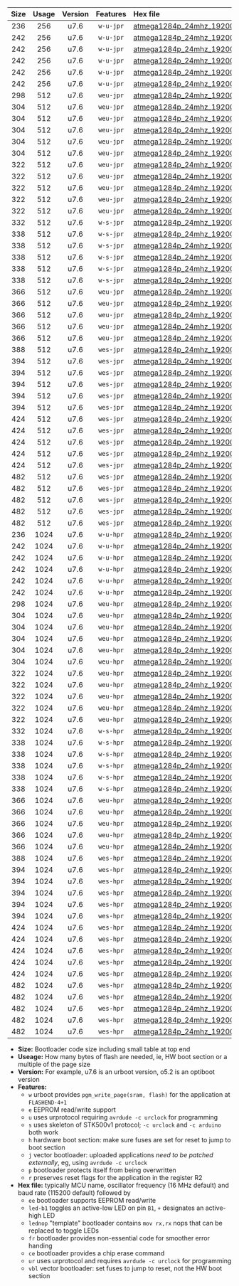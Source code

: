 |Size|Usage|Version|Features|Hex file|
|:-:|:-:|:-:|:-:|:--|
|236|256|u7.6|`w-u-jpr`|[atmega1284p_24mhz_19200bps_ur_vbl.hex](https://raw.githubusercontent.com/stefanrueger/urboot/main//atmega1284p_24mhz_19200bps_ur_vbl.hex)|
|242|256|u7.6|`w-u-jpr`|[atmega1284p_24mhz_19200bps_led+b5_ur_vbl.hex](https://raw.githubusercontent.com/stefanrueger/urboot/main//atmega1284p_24mhz_19200bps_led+b5_ur_vbl.hex)|
|242|256|u7.6|`w-u-jpr`|[atmega1284p_24mhz_19200bps_led+b7_ur_vbl.hex](https://raw.githubusercontent.com/stefanrueger/urboot/main//atmega1284p_24mhz_19200bps_led+b7_ur_vbl.hex)|
|242|256|u7.6|`w-u-jpr`|[atmega1284p_24mhz_19200bps_led+c7_ur_vbl.hex](https://raw.githubusercontent.com/stefanrueger/urboot/main//atmega1284p_24mhz_19200bps_led+c7_ur_vbl.hex)|
|242|256|u7.6|`w-u-jpr`|[atmega1284p_24mhz_19200bps_led+d7_ur_vbl.hex](https://raw.githubusercontent.com/stefanrueger/urboot/main//atmega1284p_24mhz_19200bps_led+d7_ur_vbl.hex)|
|242|256|u7.6|`w-u-jpr`|[atmega1284p_24mhz_19200bps_lednop_ur_vbl.hex](https://raw.githubusercontent.com/stefanrueger/urboot/main//atmega1284p_24mhz_19200bps_lednop_ur_vbl.hex)|
|298|512|u7.6|`weu-jpr`|[atmega1284p_24mhz_19200bps_ee_ur_vbl.hex](https://raw.githubusercontent.com/stefanrueger/urboot/main//atmega1284p_24mhz_19200bps_ee_ur_vbl.hex)|
|304|512|u7.6|`weu-jpr`|[atmega1284p_24mhz_19200bps_ee_led+b5_ur_vbl.hex](https://raw.githubusercontent.com/stefanrueger/urboot/main//atmega1284p_24mhz_19200bps_ee_led+b5_ur_vbl.hex)|
|304|512|u7.6|`weu-jpr`|[atmega1284p_24mhz_19200bps_ee_led+b7_ur_vbl.hex](https://raw.githubusercontent.com/stefanrueger/urboot/main//atmega1284p_24mhz_19200bps_ee_led+b7_ur_vbl.hex)|
|304|512|u7.6|`weu-jpr`|[atmega1284p_24mhz_19200bps_ee_led+c7_ur_vbl.hex](https://raw.githubusercontent.com/stefanrueger/urboot/main//atmega1284p_24mhz_19200bps_ee_led+c7_ur_vbl.hex)|
|304|512|u7.6|`weu-jpr`|[atmega1284p_24mhz_19200bps_ee_led+d7_ur_vbl.hex](https://raw.githubusercontent.com/stefanrueger/urboot/main//atmega1284p_24mhz_19200bps_ee_led+d7_ur_vbl.hex)|
|304|512|u7.6|`weu-jpr`|[atmega1284p_24mhz_19200bps_ee_lednop_ur_vbl.hex](https://raw.githubusercontent.com/stefanrueger/urboot/main//atmega1284p_24mhz_19200bps_ee_lednop_ur_vbl.hex)|
|322|512|u7.6|`weu-jpr`|[atmega1284p_24mhz_19200bps_ee_led+b5_fr_ur_vbl.hex](https://raw.githubusercontent.com/stefanrueger/urboot/main//atmega1284p_24mhz_19200bps_ee_led+b5_fr_ur_vbl.hex)|
|322|512|u7.6|`weu-jpr`|[atmega1284p_24mhz_19200bps_ee_led+b7_fr_ur_vbl.hex](https://raw.githubusercontent.com/stefanrueger/urboot/main//atmega1284p_24mhz_19200bps_ee_led+b7_fr_ur_vbl.hex)|
|322|512|u7.6|`weu-jpr`|[atmega1284p_24mhz_19200bps_ee_led+c7_fr_ur_vbl.hex](https://raw.githubusercontent.com/stefanrueger/urboot/main//atmega1284p_24mhz_19200bps_ee_led+c7_fr_ur_vbl.hex)|
|322|512|u7.6|`weu-jpr`|[atmega1284p_24mhz_19200bps_ee_led+d7_fr_ur_vbl.hex](https://raw.githubusercontent.com/stefanrueger/urboot/main//atmega1284p_24mhz_19200bps_ee_led+d7_fr_ur_vbl.hex)|
|322|512|u7.6|`weu-jpr`|[atmega1284p_24mhz_19200bps_ee_lednop_fr_ur_vbl.hex](https://raw.githubusercontent.com/stefanrueger/urboot/main//atmega1284p_24mhz_19200bps_ee_lednop_fr_ur_vbl.hex)|
|332|512|u7.6|`w-s-jpr`|[atmega1284p_24mhz_19200bps_vbl.hex](https://raw.githubusercontent.com/stefanrueger/urboot/main//atmega1284p_24mhz_19200bps_vbl.hex)|
|338|512|u7.6|`w-s-jpr`|[atmega1284p_24mhz_19200bps_led+b5_vbl.hex](https://raw.githubusercontent.com/stefanrueger/urboot/main//atmega1284p_24mhz_19200bps_led+b5_vbl.hex)|
|338|512|u7.6|`w-s-jpr`|[atmega1284p_24mhz_19200bps_led+b7_vbl.hex](https://raw.githubusercontent.com/stefanrueger/urboot/main//atmega1284p_24mhz_19200bps_led+b7_vbl.hex)|
|338|512|u7.6|`w-s-jpr`|[atmega1284p_24mhz_19200bps_led+c7_vbl.hex](https://raw.githubusercontent.com/stefanrueger/urboot/main//atmega1284p_24mhz_19200bps_led+c7_vbl.hex)|
|338|512|u7.6|`w-s-jpr`|[atmega1284p_24mhz_19200bps_led+d7_vbl.hex](https://raw.githubusercontent.com/stefanrueger/urboot/main//atmega1284p_24mhz_19200bps_led+d7_vbl.hex)|
|338|512|u7.6|`w-s-jpr`|[atmega1284p_24mhz_19200bps_lednop_vbl.hex](https://raw.githubusercontent.com/stefanrueger/urboot/main//atmega1284p_24mhz_19200bps_lednop_vbl.hex)|
|366|512|u7.6|`weu-jpr`|[atmega1284p_24mhz_19200bps_ee_led+b5_fr_ce_ur_vbl.hex](https://raw.githubusercontent.com/stefanrueger/urboot/main//atmega1284p_24mhz_19200bps_ee_led+b5_fr_ce_ur_vbl.hex)|
|366|512|u7.6|`weu-jpr`|[atmega1284p_24mhz_19200bps_ee_led+b7_fr_ce_ur_vbl.hex](https://raw.githubusercontent.com/stefanrueger/urboot/main//atmega1284p_24mhz_19200bps_ee_led+b7_fr_ce_ur_vbl.hex)|
|366|512|u7.6|`weu-jpr`|[atmega1284p_24mhz_19200bps_ee_led+c7_fr_ce_ur_vbl.hex](https://raw.githubusercontent.com/stefanrueger/urboot/main//atmega1284p_24mhz_19200bps_ee_led+c7_fr_ce_ur_vbl.hex)|
|366|512|u7.6|`weu-jpr`|[atmega1284p_24mhz_19200bps_ee_led+d7_fr_ce_ur_vbl.hex](https://raw.githubusercontent.com/stefanrueger/urboot/main//atmega1284p_24mhz_19200bps_ee_led+d7_fr_ce_ur_vbl.hex)|
|366|512|u7.6|`weu-jpr`|[atmega1284p_24mhz_19200bps_ee_lednop_fr_ce_ur_vbl.hex](https://raw.githubusercontent.com/stefanrueger/urboot/main//atmega1284p_24mhz_19200bps_ee_lednop_fr_ce_ur_vbl.hex)|
|388|512|u7.6|`wes-jpr`|[atmega1284p_24mhz_19200bps_ee_vbl.hex](https://raw.githubusercontent.com/stefanrueger/urboot/main//atmega1284p_24mhz_19200bps_ee_vbl.hex)|
|394|512|u7.6|`wes-jpr`|[atmega1284p_24mhz_19200bps_ee_led+b5_vbl.hex](https://raw.githubusercontent.com/stefanrueger/urboot/main//atmega1284p_24mhz_19200bps_ee_led+b5_vbl.hex)|
|394|512|u7.6|`wes-jpr`|[atmega1284p_24mhz_19200bps_ee_led+b7_vbl.hex](https://raw.githubusercontent.com/stefanrueger/urboot/main//atmega1284p_24mhz_19200bps_ee_led+b7_vbl.hex)|
|394|512|u7.6|`wes-jpr`|[atmega1284p_24mhz_19200bps_ee_led+c7_vbl.hex](https://raw.githubusercontent.com/stefanrueger/urboot/main//atmega1284p_24mhz_19200bps_ee_led+c7_vbl.hex)|
|394|512|u7.6|`wes-jpr`|[atmega1284p_24mhz_19200bps_ee_led+d7_vbl.hex](https://raw.githubusercontent.com/stefanrueger/urboot/main//atmega1284p_24mhz_19200bps_ee_led+d7_vbl.hex)|
|394|512|u7.6|`wes-jpr`|[atmega1284p_24mhz_19200bps_ee_lednop_vbl.hex](https://raw.githubusercontent.com/stefanrueger/urboot/main//atmega1284p_24mhz_19200bps_ee_lednop_vbl.hex)|
|424|512|u7.6|`wes-jpr`|[atmega1284p_24mhz_19200bps_ee_led+b5_fr_vbl.hex](https://raw.githubusercontent.com/stefanrueger/urboot/main//atmega1284p_24mhz_19200bps_ee_led+b5_fr_vbl.hex)|
|424|512|u7.6|`wes-jpr`|[atmega1284p_24mhz_19200bps_ee_led+b7_fr_vbl.hex](https://raw.githubusercontent.com/stefanrueger/urboot/main//atmega1284p_24mhz_19200bps_ee_led+b7_fr_vbl.hex)|
|424|512|u7.6|`wes-jpr`|[atmega1284p_24mhz_19200bps_ee_led+c7_fr_vbl.hex](https://raw.githubusercontent.com/stefanrueger/urboot/main//atmega1284p_24mhz_19200bps_ee_led+c7_fr_vbl.hex)|
|424|512|u7.6|`wes-jpr`|[atmega1284p_24mhz_19200bps_ee_led+d7_fr_vbl.hex](https://raw.githubusercontent.com/stefanrueger/urboot/main//atmega1284p_24mhz_19200bps_ee_led+d7_fr_vbl.hex)|
|424|512|u7.6|`wes-jpr`|[atmega1284p_24mhz_19200bps_ee_lednop_fr_vbl.hex](https://raw.githubusercontent.com/stefanrueger/urboot/main//atmega1284p_24mhz_19200bps_ee_lednop_fr_vbl.hex)|
|482|512|u7.6|`wes-jpr`|[atmega1284p_24mhz_19200bps_ee_led+b5_fr_ce_vbl.hex](https://raw.githubusercontent.com/stefanrueger/urboot/main//atmega1284p_24mhz_19200bps_ee_led+b5_fr_ce_vbl.hex)|
|482|512|u7.6|`wes-jpr`|[atmega1284p_24mhz_19200bps_ee_led+b7_fr_ce_vbl.hex](https://raw.githubusercontent.com/stefanrueger/urboot/main//atmega1284p_24mhz_19200bps_ee_led+b7_fr_ce_vbl.hex)|
|482|512|u7.6|`wes-jpr`|[atmega1284p_24mhz_19200bps_ee_led+c7_fr_ce_vbl.hex](https://raw.githubusercontent.com/stefanrueger/urboot/main//atmega1284p_24mhz_19200bps_ee_led+c7_fr_ce_vbl.hex)|
|482|512|u7.6|`wes-jpr`|[atmega1284p_24mhz_19200bps_ee_led+d7_fr_ce_vbl.hex](https://raw.githubusercontent.com/stefanrueger/urboot/main//atmega1284p_24mhz_19200bps_ee_led+d7_fr_ce_vbl.hex)|
|482|512|u7.6|`wes-jpr`|[atmega1284p_24mhz_19200bps_ee_lednop_fr_ce_vbl.hex](https://raw.githubusercontent.com/stefanrueger/urboot/main//atmega1284p_24mhz_19200bps_ee_lednop_fr_ce_vbl.hex)|
|236|1024|u7.6|`w-u-hpr`|[atmega1284p_24mhz_19200bps_ur.hex](https://raw.githubusercontent.com/stefanrueger/urboot/main//atmega1284p_24mhz_19200bps_ur.hex)|
|242|1024|u7.6|`w-u-hpr`|[atmega1284p_24mhz_19200bps_led+b5_ur.hex](https://raw.githubusercontent.com/stefanrueger/urboot/main//atmega1284p_24mhz_19200bps_led+b5_ur.hex)|
|242|1024|u7.6|`w-u-hpr`|[atmega1284p_24mhz_19200bps_led+b7_ur.hex](https://raw.githubusercontent.com/stefanrueger/urboot/main//atmega1284p_24mhz_19200bps_led+b7_ur.hex)|
|242|1024|u7.6|`w-u-hpr`|[atmega1284p_24mhz_19200bps_led+c7_ur.hex](https://raw.githubusercontent.com/stefanrueger/urboot/main//atmega1284p_24mhz_19200bps_led+c7_ur.hex)|
|242|1024|u7.6|`w-u-hpr`|[atmega1284p_24mhz_19200bps_led+d7_ur.hex](https://raw.githubusercontent.com/stefanrueger/urboot/main//atmega1284p_24mhz_19200bps_led+d7_ur.hex)|
|242|1024|u7.6|`w-u-hpr`|[atmega1284p_24mhz_19200bps_lednop_ur.hex](https://raw.githubusercontent.com/stefanrueger/urboot/main//atmega1284p_24mhz_19200bps_lednop_ur.hex)|
|298|1024|u7.6|`weu-hpr`|[atmega1284p_24mhz_19200bps_ee_ur.hex](https://raw.githubusercontent.com/stefanrueger/urboot/main//atmega1284p_24mhz_19200bps_ee_ur.hex)|
|304|1024|u7.6|`weu-hpr`|[atmega1284p_24mhz_19200bps_ee_led+b5_ur.hex](https://raw.githubusercontent.com/stefanrueger/urboot/main//atmega1284p_24mhz_19200bps_ee_led+b5_ur.hex)|
|304|1024|u7.6|`weu-hpr`|[atmega1284p_24mhz_19200bps_ee_led+b7_ur.hex](https://raw.githubusercontent.com/stefanrueger/urboot/main//atmega1284p_24mhz_19200bps_ee_led+b7_ur.hex)|
|304|1024|u7.6|`weu-hpr`|[atmega1284p_24mhz_19200bps_ee_led+c7_ur.hex](https://raw.githubusercontent.com/stefanrueger/urboot/main//atmega1284p_24mhz_19200bps_ee_led+c7_ur.hex)|
|304|1024|u7.6|`weu-hpr`|[atmega1284p_24mhz_19200bps_ee_led+d7_ur.hex](https://raw.githubusercontent.com/stefanrueger/urboot/main//atmega1284p_24mhz_19200bps_ee_led+d7_ur.hex)|
|304|1024|u7.6|`weu-hpr`|[atmega1284p_24mhz_19200bps_ee_lednop_ur.hex](https://raw.githubusercontent.com/stefanrueger/urboot/main//atmega1284p_24mhz_19200bps_ee_lednop_ur.hex)|
|322|1024|u7.6|`weu-hpr`|[atmega1284p_24mhz_19200bps_ee_led+b5_fr_ur.hex](https://raw.githubusercontent.com/stefanrueger/urboot/main//atmega1284p_24mhz_19200bps_ee_led+b5_fr_ur.hex)|
|322|1024|u7.6|`weu-hpr`|[atmega1284p_24mhz_19200bps_ee_led+b7_fr_ur.hex](https://raw.githubusercontent.com/stefanrueger/urboot/main//atmega1284p_24mhz_19200bps_ee_led+b7_fr_ur.hex)|
|322|1024|u7.6|`weu-hpr`|[atmega1284p_24mhz_19200bps_ee_led+c7_fr_ur.hex](https://raw.githubusercontent.com/stefanrueger/urboot/main//atmega1284p_24mhz_19200bps_ee_led+c7_fr_ur.hex)|
|322|1024|u7.6|`weu-hpr`|[atmega1284p_24mhz_19200bps_ee_led+d7_fr_ur.hex](https://raw.githubusercontent.com/stefanrueger/urboot/main//atmega1284p_24mhz_19200bps_ee_led+d7_fr_ur.hex)|
|322|1024|u7.6|`weu-hpr`|[atmega1284p_24mhz_19200bps_ee_lednop_fr_ur.hex](https://raw.githubusercontent.com/stefanrueger/urboot/main//atmega1284p_24mhz_19200bps_ee_lednop_fr_ur.hex)|
|332|1024|u7.6|`w-s-hpr`|[atmega1284p_24mhz_19200bps.hex](https://raw.githubusercontent.com/stefanrueger/urboot/main//atmega1284p_24mhz_19200bps.hex)|
|338|1024|u7.6|`w-s-hpr`|[atmega1284p_24mhz_19200bps_led+b5.hex](https://raw.githubusercontent.com/stefanrueger/urboot/main//atmega1284p_24mhz_19200bps_led+b5.hex)|
|338|1024|u7.6|`w-s-hpr`|[atmega1284p_24mhz_19200bps_led+b7.hex](https://raw.githubusercontent.com/stefanrueger/urboot/main//atmega1284p_24mhz_19200bps_led+b7.hex)|
|338|1024|u7.6|`w-s-hpr`|[atmega1284p_24mhz_19200bps_led+c7.hex](https://raw.githubusercontent.com/stefanrueger/urboot/main//atmega1284p_24mhz_19200bps_led+c7.hex)|
|338|1024|u7.6|`w-s-hpr`|[atmega1284p_24mhz_19200bps_led+d7.hex](https://raw.githubusercontent.com/stefanrueger/urboot/main//atmega1284p_24mhz_19200bps_led+d7.hex)|
|338|1024|u7.6|`w-s-hpr`|[atmega1284p_24mhz_19200bps_lednop.hex](https://raw.githubusercontent.com/stefanrueger/urboot/main//atmega1284p_24mhz_19200bps_lednop.hex)|
|366|1024|u7.6|`weu-hpr`|[atmega1284p_24mhz_19200bps_ee_led+b5_fr_ce_ur.hex](https://raw.githubusercontent.com/stefanrueger/urboot/main//atmega1284p_24mhz_19200bps_ee_led+b5_fr_ce_ur.hex)|
|366|1024|u7.6|`weu-hpr`|[atmega1284p_24mhz_19200bps_ee_led+b7_fr_ce_ur.hex](https://raw.githubusercontent.com/stefanrueger/urboot/main//atmega1284p_24mhz_19200bps_ee_led+b7_fr_ce_ur.hex)|
|366|1024|u7.6|`weu-hpr`|[atmega1284p_24mhz_19200bps_ee_led+c7_fr_ce_ur.hex](https://raw.githubusercontent.com/stefanrueger/urboot/main//atmega1284p_24mhz_19200bps_ee_led+c7_fr_ce_ur.hex)|
|366|1024|u7.6|`weu-hpr`|[atmega1284p_24mhz_19200bps_ee_led+d7_fr_ce_ur.hex](https://raw.githubusercontent.com/stefanrueger/urboot/main//atmega1284p_24mhz_19200bps_ee_led+d7_fr_ce_ur.hex)|
|366|1024|u7.6|`weu-hpr`|[atmega1284p_24mhz_19200bps_ee_lednop_fr_ce_ur.hex](https://raw.githubusercontent.com/stefanrueger/urboot/main//atmega1284p_24mhz_19200bps_ee_lednop_fr_ce_ur.hex)|
|388|1024|u7.6|`wes-hpr`|[atmega1284p_24mhz_19200bps_ee.hex](https://raw.githubusercontent.com/stefanrueger/urboot/main//atmega1284p_24mhz_19200bps_ee.hex)|
|394|1024|u7.6|`wes-hpr`|[atmega1284p_24mhz_19200bps_ee_led+b5.hex](https://raw.githubusercontent.com/stefanrueger/urboot/main//atmega1284p_24mhz_19200bps_ee_led+b5.hex)|
|394|1024|u7.6|`wes-hpr`|[atmega1284p_24mhz_19200bps_ee_led+b7.hex](https://raw.githubusercontent.com/stefanrueger/urboot/main//atmega1284p_24mhz_19200bps_ee_led+b7.hex)|
|394|1024|u7.6|`wes-hpr`|[atmega1284p_24mhz_19200bps_ee_led+c7.hex](https://raw.githubusercontent.com/stefanrueger/urboot/main//atmega1284p_24mhz_19200bps_ee_led+c7.hex)|
|394|1024|u7.6|`wes-hpr`|[atmega1284p_24mhz_19200bps_ee_led+d7.hex](https://raw.githubusercontent.com/stefanrueger/urboot/main//atmega1284p_24mhz_19200bps_ee_led+d7.hex)|
|394|1024|u7.6|`wes-hpr`|[atmega1284p_24mhz_19200bps_ee_lednop.hex](https://raw.githubusercontent.com/stefanrueger/urboot/main//atmega1284p_24mhz_19200bps_ee_lednop.hex)|
|424|1024|u7.6|`wes-hpr`|[atmega1284p_24mhz_19200bps_ee_led+b5_fr.hex](https://raw.githubusercontent.com/stefanrueger/urboot/main//atmega1284p_24mhz_19200bps_ee_led+b5_fr.hex)|
|424|1024|u7.6|`wes-hpr`|[atmega1284p_24mhz_19200bps_ee_led+b7_fr.hex](https://raw.githubusercontent.com/stefanrueger/urboot/main//atmega1284p_24mhz_19200bps_ee_led+b7_fr.hex)|
|424|1024|u7.6|`wes-hpr`|[atmega1284p_24mhz_19200bps_ee_led+c7_fr.hex](https://raw.githubusercontent.com/stefanrueger/urboot/main//atmega1284p_24mhz_19200bps_ee_led+c7_fr.hex)|
|424|1024|u7.6|`wes-hpr`|[atmega1284p_24mhz_19200bps_ee_led+d7_fr.hex](https://raw.githubusercontent.com/stefanrueger/urboot/main//atmega1284p_24mhz_19200bps_ee_led+d7_fr.hex)|
|424|1024|u7.6|`wes-hpr`|[atmega1284p_24mhz_19200bps_ee_lednop_fr.hex](https://raw.githubusercontent.com/stefanrueger/urboot/main//atmega1284p_24mhz_19200bps_ee_lednop_fr.hex)|
|482|1024|u7.6|`wes-hpr`|[atmega1284p_24mhz_19200bps_ee_led+b5_fr_ce.hex](https://raw.githubusercontent.com/stefanrueger/urboot/main//atmega1284p_24mhz_19200bps_ee_led+b5_fr_ce.hex)|
|482|1024|u7.6|`wes-hpr`|[atmega1284p_24mhz_19200bps_ee_led+b7_fr_ce.hex](https://raw.githubusercontent.com/stefanrueger/urboot/main//atmega1284p_24mhz_19200bps_ee_led+b7_fr_ce.hex)|
|482|1024|u7.6|`wes-hpr`|[atmega1284p_24mhz_19200bps_ee_led+c7_fr_ce.hex](https://raw.githubusercontent.com/stefanrueger/urboot/main//atmega1284p_24mhz_19200bps_ee_led+c7_fr_ce.hex)|
|482|1024|u7.6|`wes-hpr`|[atmega1284p_24mhz_19200bps_ee_led+d7_fr_ce.hex](https://raw.githubusercontent.com/stefanrueger/urboot/main//atmega1284p_24mhz_19200bps_ee_led+d7_fr_ce.hex)|
|482|1024|u7.6|`wes-hpr`|[atmega1284p_24mhz_19200bps_ee_lednop_fr_ce.hex](https://raw.githubusercontent.com/stefanrueger/urboot/main//atmega1284p_24mhz_19200bps_ee_lednop_fr_ce.hex)|

- **Size:** Bootloader code size including small table at top end
- **Useage:** How many bytes of flash are needed, ie, HW boot section or a multiple of the page size
- **Version:** For example, u7.6 is an urboot version, o5.2 is an optiboot version
- **Features:**
  + `w` urboot provides `pgm_write_page(sram, flash)` for the application at `FLASHEND-4+1`
  + `e` EEPROM read/write support
  + `u` uses urprotocol requiring `avrdude -c urclock` for programming
  + `s` uses skeleton of STK500v1 protocol; `-c urclock` and `-c arduino` both work
  + `h` hardware boot section: make sure fuses are set for reset to jump to boot section
  + `j` vector bootloader: uploaded applications *need to be patched externally*, eg, using `avrdude -c urclock`
  + `p` bootloader protects itself from being overwritten
  + `r` preserves reset flags for the application in the register R2
- **Hex file:** typically MCU name, oscillator frequency (16 MHz default) and baud rate (115200 default) followed by
  + `ee` bootloader supports EEPROM read/write
  + `led-b1` toggles an active-low LED on pin `B1`, `+` designates an active-high LED
  + `lednop` "template" bootloader contains `mov rx,rx` nops that can be replaced to toggle LEDs
  + `fr` bootloader provides non-essential code for smoother error handing
  + `ce` bootloader provides a chip erase command
  + `ur` uses urprotocol and requires `avrdude -c urclock` for programming
  + `vbl` vector bootloader: set fuses to jump to reset, not the HW boot section

